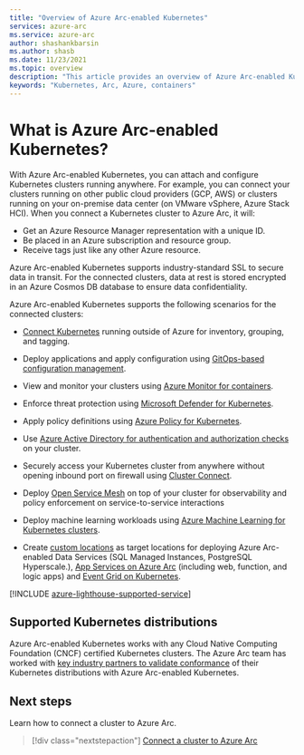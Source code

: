 ```yaml
---
title: "Overview of Azure Arc-enabled Kubernetes"
services: azure-arc
ms.service: azure-arc
author: shashankbarsin
ms.author: shasb
ms.date: 11/23/2021
ms.topic: overview
description: "This article provides an overview of Azure Arc-enabled Kubernetes."
keywords: "Kubernetes, Arc, Azure, containers"
---
```


# What is Azure Arc-enabled Kubernetes?

With Azure Arc-enabled Kubernetes, you can attach and configure Kubernetes clusters running anywhere. For example, you can connect your clusters running on other public cloud providers (GCP, AWS) or clusters running on your on-premise data center (on VMware vSphere, Azure Stack HCI). When you connect a Kubernetes cluster to Azure Arc, it will:
* Get an Azure Resource Manager representation with a unique ID.
* Be placed in an Azure subscription and resource group.
* Receive tags just like any other Azure resource.

Azure Arc-enabled Kubernetes supports industry-standard SSL to secure data in transit. For the connected clusters, data at rest is stored encrypted in an Azure Cosmos DB database to ensure data confidentiality.

Azure Arc-enabled Kubernetes supports the following scenarios for the connected clusters: 

* [Connect Kubernetes](quickstart-connect-cluster.md) running outside of Azure for inventory, grouping, and tagging.

* Deploy applications and apply configuration using [GitOps-based configuration management](tutorial-use-gitops-connected-cluster.md). 

* View and monitor your clusters using [Azure Monitor for containers](../../azure-monitor/containers/container-insights-enable-arc-enabled-clusters.md?toc=/azure/azure-arc/kubernetes/toc.json).

* Enforce threat protection using [Microsoft Defender for Kubernetes](../../defender-for-cloud/defender-for-kubernetes-azure-arc.md?toc=/azure/azure-arc/kubernetes/toc.json).

* Apply policy definitions using [Azure Policy for Kubernetes](../../governance/policy/concepts/policy-for-kubernetes.md?toc=/azure/azure-arc/kubernetes/toc.json).

* Use [Azure Active Directory for authentication and authorization checks](azure-rbac.md) on your cluster.

* Securely access your Kubernetes cluster from anywhere without opening inbound port on firewall using [Cluster Connect](cluster-connect.md).

* Deploy [Open Service Mesh](tutorial-arc-enabled-open-service-mesh.md) on top of your cluster for observability and policy enforcement on service-to-service interactions

* Deploy machine learning workloads using [Azure Machine Learning for Kubernetes clusters](../../machine-learning/how-to-attach-arc-kubernetes.md?toc=/azure/azure-arc/kubernetes/toc.json).

* Create [custom locations](./custom-locations.md) as target locations for deploying Azure Arc-enabled Data Services (SQL Managed Instances, PostgreSQL Hyperscale.), [App Services on Azure Arc](../../app-service/overview-arc-integration.md) (including web, function, and logic apps) and [Event Grid on Kubernetes](../../event-grid/kubernetes/overview.md).

[!INCLUDE [azure-lighthouse-supported-service](../../../includes/azure-lighthouse-supported-service.md)]

## Supported Kubernetes distributions

Azure Arc-enabled Kubernetes works with any Cloud Native Computing Foundation (CNCF) certified Kubernetes clusters. The Azure Arc team has worked with [key industry partners to validate conformance](./validation-program.md) of their Kubernetes distributions with Azure Arc-enabled Kubernetes.

## Next steps

Learn how to connect a cluster to Azure Arc.
> [!div class="nextstepaction"]
> [Connect a cluster to Azure Arc](./quickstart-connect-cluster.md)
